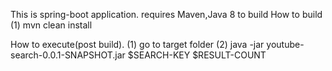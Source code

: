 This is spring-boot application. requires Maven,Java 8 to build
How to build
(1) mvn clean install

How to execute(post build).
(1) go to target folder
(2) java -jar youtube-search-0.0.1-SNAPSHOT.jar $SEARCH-KEY $RESULT-COUNT
